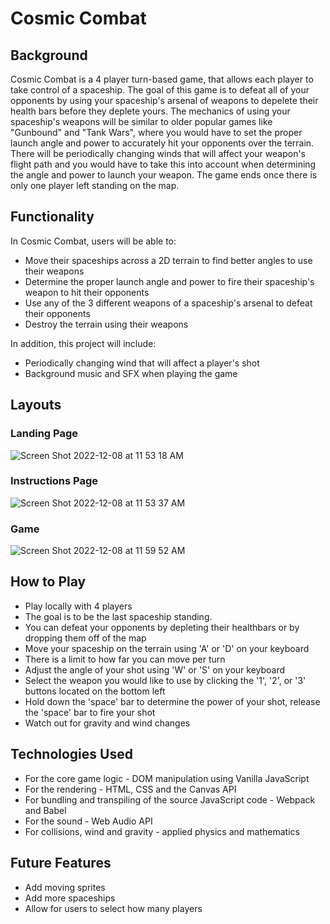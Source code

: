 # Cosmic Combat
## Background 
Cosmic Combat is a 4 player turn-based game, that allows each player to take control of a spaceship. The goal of this game is to defeat all of your opponents by 
using your spaceship's arsenal of weapons to depelete their health bars before they deplete yours. The mechanics of using your spaceship's weapons will be similar 
to older popular games like "Gunbound" and "Tank Wars", where you would have to set the proper launch angle and power to accurately hit your opponents over the terrain. 
There will be periodically changing winds that will affect your weapon's flight path and you would have to take this into account when determining the angle and power 
to launch your weapon. The game ends once there is only one player left standing on the map. 

## Functionality
In Cosmic Combat, users will be able to: 
* Move their spaceships across a 2D terrain to find better angles to use their weapons
* Determine the proper launch angle and power to fire their spaceship's weapon to hit their opponents
* Use any of the 3 different weapons of a spaceship's arsenal to defeat their opponents 
* Destroy the terrain using their weapons 

In addition, this project will include:
* Periodically changing wind that will affect a player's shot
* Background music and SFX when playing the game 

## Layouts
### Landing Page

![Screen Shot 2022-12-08 at 11 53 18 AM](https://user-images.githubusercontent.com/103486289/206557387-544480c3-6f49-43c0-82d8-5e83f41430b4.png)

### Instructions Page

![Screen Shot 2022-12-08 at 11 53 37 AM](https://user-images.githubusercontent.com/103486289/206557542-41e64445-5eba-4b9b-8882-ef855a6d37ea.png)

### Game 

![Screen Shot 2022-12-08 at 11 59 52 AM](https://user-images.githubusercontent.com/103486289/206557690-b1c578df-e850-4c49-83d0-38128119e7bf.png)

## How to Play
* Play locally with 4 players
* The goal is to be the last spaceship standing.
* You can defeat your opponents by depleting their healthbars or by dropping them off of the map
* Move your spaceship on the terrain using 'A' or 'D' on your keyboard
* There is a limit to how far you can move per turn
* Adjust the angle of your shot using 'W' or 'S' on your keyboard
* Select the weapon you would like to use by clicking the '1', '2', or '3' buttons located on the bottom left
* Hold down the 'space' bar to determine the power of your shot, release the 'space' bar to fire your shot
* Watch out for gravity and wind changes

## Technologies Used
* For the core game logic - DOM manipulation using Vanilla JavaScript
* For the rendering - HTML, CSS and the Canvas API
* For bundling and transpiling of the source JavaScript code - Webpack and Babel
* For the sound - Web Audio API
* For collisions, wind and gravity - applied physics and mathematics 

## Future Features
* Add moving sprites
* Add more spaceships 
* Allow for users to select how many players 




